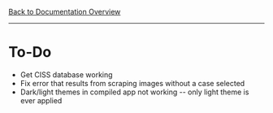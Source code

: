 [Back to Documentation Overview](README.md)

---

# To-Do

- Get CISS database working
- Fix error that results from scraping images without a case selected
- Dark/light themes in compiled app not working -- only light theme is ever applied